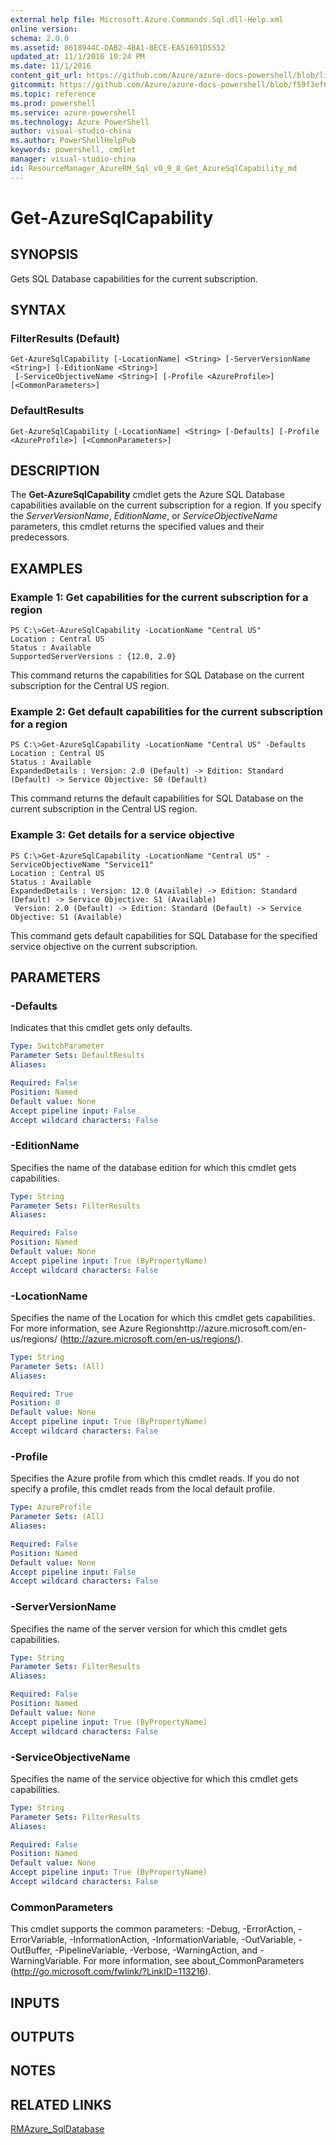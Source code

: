 ```yaml
---
external help file: Microsoft.Azure.Commands.Sql.dll-Help.xml
online version: 
schema: 2.0.0
ms.assetid: 8618944C-DAB2-4BA1-8ECE-EA51691D5552
updated_at: 11/1/2016 10:24 PM
ms.date: 11/1/2016
content_git_url: https://github.com/Azure/azure-docs-powershell/blob/live/azureps-cmdlets-docs/ResourceManager/AzureRM.Sql/v0.9.8/Get-AzureSqlCapability.md
gitcommit: https://github.com/Azure/azure-docs-powershell/blob/f59f3ef60bc592383812213e69fd77ba950759ed/azureps-cmdlets-docs/ResourceManager/AzureRM.Sql/v0.9.8/Get-AzureSqlCapability.md
ms.topic: reference
ms.prod: powershell
ms.service: azure-powershell
ms.technology: Azure PowerShell
author: visual-studio-china
ms.author: PowerShellHelpPub
keywords: powershell, cmdlet
manager: visual-studio-china
id: ResourceManager_AzureRM_Sql_v0_9_8_Get_AzureSqlCapability_md
---
```


# Get-AzureSqlCapability

## SYNOPSIS
Gets SQL Database capabilities for the current subscription.

## SYNTAX

### FilterResults (Default)
```
Get-AzureSqlCapability [-LocationName] <String> [-ServerVersionName <String>] [-EditionName <String>]
 [-ServiceObjectiveName <String>] [-Profile <AzureProfile>] [<CommonParameters>]
```

### DefaultResults
```
Get-AzureSqlCapability [-LocationName] <String> [-Defaults] [-Profile <AzureProfile>] [<CommonParameters>]
```

## DESCRIPTION
The **Get-AzureSqlCapability** cmdlet gets the Azure SQL Database capabilities available on the current subscription for a region.
If you specify the *ServerVersionName*, *EditionName*, or *ServiceObjectiveName* parameters, this cmdlet returns the specified values and their predecessors.

## EXAMPLES

### Example 1: Get capabilities for the current subscription for a region
```
PS C:\>Get-AzureSqlCapability -LocationName "Central US" 
Location : Central US 
Status : Available 
SupportedServerVersions : {12.0, 2.0}
```

This command returns the capabilities for SQL Database on the current subscription for the Central US region.

### Example 2: Get default capabilities for the current subscription for a region
```
PS C:\>Get-AzureSqlCapability -LocationName "Central US" -Defaults 
Location : Central US 
Status : Available 
ExpandedDetails : Version: 2.0 (Default) -> Edition: Standard (Default) -> Service Objective: S0 (Default)
```

This command returns the default capabilities for SQL Database on the current subscription in the Central US region.

### Example 3: Get details for a service objective
```
PS C:\>Get-AzureSqlCapability -LocationName "Central US" -ServiceObjectiveName "Service11" 
Location : Central US 
Status : Available 
ExpandedDetails : Version: 12.0 (Available) -> Edition: Standard (Default) -> Service Objective: S1 (Available) 
 Version: 2.0 (Default) -> Edition: Standard (Default) -> Service Objective: S1 (Available)
```

This command gets default capabilities for SQL Database for the specified service objective on the current subscription.

## PARAMETERS

### -Defaults
Indicates that this cmdlet gets only defaults.

```yaml
Type: SwitchParameter
Parameter Sets: DefaultResults
Aliases: 

Required: False
Position: Named
Default value: None
Accept pipeline input: False
Accept wildcard characters: False
```

### -EditionName
Specifies the name of the database edition for which this cmdlet gets capabilities.

```yaml
Type: String
Parameter Sets: FilterResults
Aliases: 

Required: False
Position: Named
Default value: None
Accept pipeline input: True (ByPropertyName)
Accept wildcard characters: False
```

### -LocationName
Specifies the name of the Location for which this cmdlet gets capabilities.
For more information, see Azure Regionshttp://azure.microsoft.com/en-us/regions/ (http://azure.microsoft.com/en-us/regions/).

```yaml
Type: String
Parameter Sets: (All)
Aliases: 

Required: True
Position: 0
Default value: None
Accept pipeline input: True (ByPropertyName)
Accept wildcard characters: False
```

### -Profile
Specifies the Azure profile from which this cmdlet reads.
If you do not specify a profile, this cmdlet reads from the local default profile.

```yaml
Type: AzureProfile
Parameter Sets: (All)
Aliases: 

Required: False
Position: Named
Default value: None
Accept pipeline input: False
Accept wildcard characters: False
```

### -ServerVersionName
Specifies the name of the server version for which this cmdlet gets capabilities.

```yaml
Type: String
Parameter Sets: FilterResults
Aliases: 

Required: False
Position: Named
Default value: None
Accept pipeline input: True (ByPropertyName)
Accept wildcard characters: False
```

### -ServiceObjectiveName
Specifies the name of the service objective for which this cmdlet gets capabilities.

```yaml
Type: String
Parameter Sets: FilterResults
Aliases: 

Required: False
Position: Named
Default value: None
Accept pipeline input: True (ByPropertyName)
Accept wildcard characters: False
```

### CommonParameters
This cmdlet supports the common parameters: -Debug, -ErrorAction, -ErrorVariable, -InformationAction, -InformationVariable, -OutVariable, -OutBuffer, -PipelineVariable, -Verbose, -WarningAction, and -WarningVariable. For more information, see about_CommonParameters (http://go.microsoft.com/fwlink/?LinkID=113216).

## INPUTS

## OUTPUTS

## NOTES

## RELATED LINKS

[RMAzure_SqlDatabase](xref:ResourceManager/AzureRM.Sql/v0.9.8/AzureRM.Sql.md)


